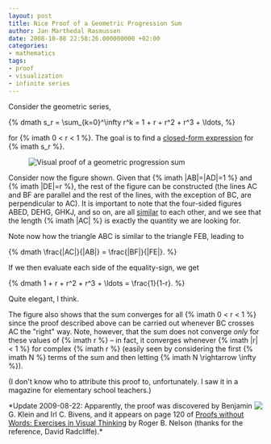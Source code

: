 ```yaml
---
layout: post
title: Nice Proof of a Geometric Progression Sum
author: Jan Marthedal Rasmussen
date: 2008-10-08 22:58:26.000000000 +02:00
categories:
- mathematics
tags:
- proof
- visualization
- infinite series
---
```

Consider the geometric series,

{% dmath s_r = \sum_{k=0}^\infty r^k = 1 + r + r^2 + r^3 + \ldots, %}

for {% imath 0 < r < 1 %}. The goal is to find a <a href="http://en.wikipedia.org/wiki/Closed-form_expression">closed-form expression</a> for {% imath s_r %}.</p><span></span>

<figure>
  <img src="{{site.baseurl}}media/geoprog.svg" alt="Visual proof of a geometric progression sum" class="img-responsive">
</figure>

Consider now the figure shown. Given that {% imath |AB|=|AD|=1 %} and {% imath |DE|=r %}, the rest of the figure can be constructed (the lines AC and BF are parallel and the rest of the lines, with the exception of BC, are perpendicular to AC). It is important to note that the four-sided figures ABED, DEHG, GHKJ, and so on, are all <a title="similar" href="http://en.wikipedia.org/wiki/Similarity_(geometry)">similar</a> to each other, and we see that the length {% imath |AC| %} is exactly the quantity we are looking for.

Note now how the triangle ABC is similar to the triangle FEB, leading to

{% dmath \frac{|AC|}{|AB|} = \frac{|BF|}{|FE|}. %}

If we then evaluate each side of the equality-sign, we get

{% dmath 1 + r + r^2 + r^3 + \ldots = \frac{1}{1-r}. %}

Quite elegant, I think.

The figure also shows that the sum converges for all {% imath 0 < r < 1 %} since the proof described above can be carried out whenever BC crosses AC the "right" way. Note, however, that the sum does not converge *only* for these values of {% imath r %} &ndash; in fact, it converges whenever {% imath |r| < 1 %} for complex {% imath r %} (easily seen by considering the first {% imath N %} terms of the sum and then letting {% imath N \rightarrow \infty %}).

(I don't know who to attribute this proof to, unfortunately. I saw it in a magazine for elementary school teachers.)
<div style="float: right;"><a href="{% amazon pww1 %}"><img src="{% bookcover pww1 %}" /></a></div>
*Update 2009-08-22: Apparently, the proof was discovered by Benjamin G. Klein and Irl C. Bivens, and it appears on page 120 of <a href="{% amazon pww1 %}">Proofs without Words: Exercises in Visual Thinking</a> by Roger B. Nelson (thanks for the reference, David Radcliffe).*

